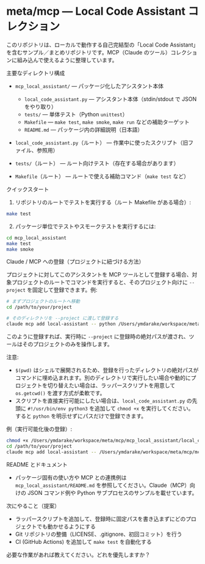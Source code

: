 # meta/mcp — Local Code Assistant コレクション

このリポジトリは、ローカルで動作する自己完結型の「Local Code Assistant」を含むサンプル／まとめリポジトリです。MCP（Claude のツール）コレクションに組み込んで使えるように整理しています。

主要なディレクトリ構成

- `mcp_local_assistant/` — パッケージ化したアシスタント本体
  - `local_code_assistant.py` — アシスタント本体（stdin/stdout で JSON をやり取り）
  - `tests/` — 単体テスト（Python `unittest`）
  - `Makefile` — `make test`, `make smoke`, `make run` などの補助ターゲット
  - `README.md` — パッケージ内の詳細説明（日本語）

- `local_code_assistant.py`（ルート） — 作業中に使ったスクリプト（旧ファイル、参照用）
- `tests/`（ルート） — ルート向けテスト（存在する場合があります）
- `Makefile`（ルート） — ルートで使える補助コマンド（`make test` など）

クイックスタート

1. リポジトリのルートでテストを実行する（ルート Makefile がある場合）:

```bash
make test
```

2. パッケージ単位でテストやスモークテストを実行するには:

```bash
cd mcp_local_assistant
make test
make smoke
```

Claude / MCP への登録（プロジェクトに紐づける方法）

プロジェクトに対してこのアシスタントを MCP ツールとして登録する場合、対象プロジェクトのルートでコマンドを実行すると、そのプロジェクト向けに `--project` を固定して登録できます。例:

```bash
# まずプロジェクトのルートへ移動
cd /path/to/your/project

# そのディレクトリを --project に渡して登録する
claude mcp add local-assistant -- python /Users/ymdarake/workspace/meta/mcp/mcp_local_assistant/local_code_assistant.py --project $(pwd)
```

このように登録すれば、実行時に `--project` に登録時の絶対パスが渡され、ツールはそのプロジェクトのみを操作します。

注意:

- `$(pwd)` はシェルで展開されるため、登録を行ったディレクトリの絶対パスがコマンドに埋め込まれます。別のディレクトリで実行したい場合や動的にプロジェクトを切り替えたい場合は、ラッパースクリプトを用意して `os.getcwd()` を渡す方式が柔軟です。
- スクリプトを直接実行可能にしたい場合は、`local_code_assistant.py` の先頭に `#!/usr/bin/env python3` を追加して `chmod +x` を実行してください。すると `python` を明示せずにパスだけで登録できます。

例（実行可能化後の登録）:

```bash
chmod +x /Users/ymdarake/workspace/meta/mcp/mcp_local_assistant/local_code_assistant.py
cd /path/to/your/project
claude mcp add local-assistant -- /Users/ymdarake/workspace/meta/mcp/mcp_local_assistant/local_code_assistant.py --project $(pwd)
```

README とドキュメント

- パッケージ固有の使い方や MCP との連携例は `mcp_local_assistant/README.md` を参照してください。Claude（MCP）向けの JSON コマンド例や Python サブプロセスのサンプルを載せています。

次にやること（提案）

- ラッパースクリプトを追加して、登録時に固定パスを書き込まずにどのプロジェクトでも動かせるようにする
- Git リポジトリの整備（LICENSE、.gitignore、初回コミット）を行う
- CI (GitHub Actions) を追加して `make test` を自動化する

必要な作業があれば教えてください。どれを優先しますか？
